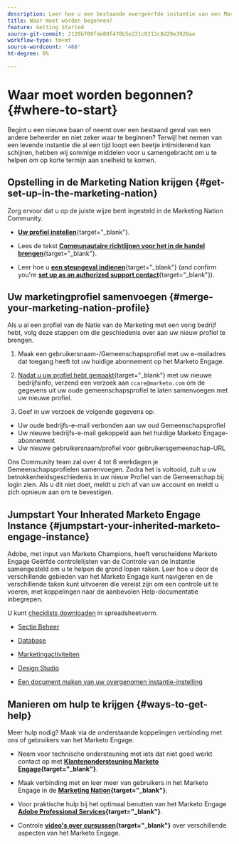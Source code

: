 ```yaml
---
description: Leer hoe u een bestaande overgeërfde instantie van een Marketo Engage optimaliseert en schaalt. Volg de controlelijst aan controle admin montages en handhaaf gegevensbestandhygiëne.
title: Waar moet worden begonnen?
feature: Getting Started
source-git-commit: 2120b700fde80f470b5e221c0212c8d29e3920ae
workflow-type: tm+mt
source-wordcount: '468'
ht-degree: 0%

---
```


# Waar moet worden begonnen? {#where-to-start}

Begint u een nieuwe baan of neemt over een bestaand geval van een andere beheerder en niet zeker waar te beginnen? Terwijl het nemen van een levende instantie die al een tijd loopt een beetje intimiderend kan schijnen, hebben wij sommige middelen voor u samengebracht om u te helpen om op korte termijn aan snelheid te komen.

## Opstelling in de Marketing Nation krijgen {#get-set-up-in-the-marketing-nation}

Zorg ervoor dat u op de juiste wijze bent ingesteld in de Marketing Nation Community.

* [**Uw profiel instellen**](https://nation.marketo.com/){target="_blank"}.

* Lees de tekst [**Communautaire richtlijnen voor het in de handel brengen**](https://nation.marketo.com/t5/community-guidelines/ct-p/community-guidelines){target="_blank"}.

* Leer hoe u [**een steungeval indienen**](https://nation.marketo.com/t5/Knowledgebase/Submitting-a-Support-Case-to-Marketo-Support/ta-p/252201){target="_blank"} (and confirm you're [**set up as an authorized support contact**](https://nation.marketo.com/t5/Knowledgebase/Managing-Authorized-Support-Contacts/ta-p/254341){target="_blank"}).

## Uw marketingprofiel samenvoegen {#merge-your-marketing-nation-profile}

Als u al een profiel van de Natie van de Marketing met een vorig bedrijf hebt, volg deze stappen om die geschiedenis over aan uw nieuw profiel te brengen.

1. Maak een gebruikersnaam-/Gemeenschapsprofiel met uw e-mailadres dat toegang heeft tot uw huidige abonnement op het Marketo Engage.

1. [Nadat u uw profiel hebt gemaakt](https://nation.marketo.com/){target="_blank"} met uw nieuwe bedrijfsinfo, verzend een verzoek aan `ccare@marketo.com` om de gegevens uit uw oude gemeenschapsprofiel te laten samenvoegen met uw nieuwe profiel.

1. Geef in uw verzoek de volgende gegevens op:

* Uw oude bedrijfs-e-mail verbonden aan uw oud Gemeenschapsprofiel
* Uw nieuwe bedrijfs-e-mail gekoppeld aan het huidige Marketo Engage-abonnement
* Uw nieuwe gebruikersnaam/profiel voor gebruikersgemeenschap-URL

Ons Community team zal over 4 tot 6 werkdagen je Gemeenschapsprofielen samenvoegen. Zodra het is voltooid, zult u uw betrokkenheidsgeschiedenis in uw nieuw Profiel van de Gemeenschap bij login zien. Als u dit niet doet, meldt u zich af van uw account en meldt u zich opnieuw aan om te bevestigen.

## Jumpstart Your Inherated Marketo Engage Instance  {#jumpstart-your-inherited-marketo-engage-instance}

Adobe, met input van Marketo Champions, heeft verscheidene Marketo Engage Geërfde controlelijsten van de Controle van de Instantie samengesteld om u te helpen de grond lopen raken. Leer hoe u door de verschillende gebieden van het Marketo Engage kunt navigeren en de verschillende taken kunt uitvoeren die vereist zijn om een controle uit te voeren, met koppelingen naar de aanbevolen Help-documentatie inbegrepen.

U kunt [checklists downloaden](/help/marketo/getting-started/inheriting-a-marketo-engage-instance/assets/adobe-marketo-engage-inherited-instance-admin-checklist.xlsx) in spreadsheetvorm.

* [Sectie Beheer](/help/marketo/getting-started/inheriting-a-marketo-engage-instance/admin-section-checklist.md)

* [Database](/help/marketo/getting-started/inheriting-a-marketo-engage-instance/database-checklist.md)

* [Marketingactiviteiten](/help/marketo/getting-started/inheriting-a-marketo-engage-instance/marketing-activities-checklist.md)

* [Design Studio](/help/marketo/getting-started/inheriting-a-marketo-engage-instance/design-studio-checklist.md)

* [Een document maken van uw overgenomen instantie-instelling](/help/marketo/getting-started/inheriting-a-marketo-engage-instance/document-your-setup.md)

## Manieren om hulp te krijgen {#ways-to-get-help}

Meer hulp nodig? Maak via de onderstaande koppelingen verbinding met ons of gebruikers van het Marketo Engage.

* Neem voor technische ondersteuning met iets dat niet goed werkt contact op met **[Klantenondersteuning Marketo Engage](https://nation.marketo.com/t5/Support/ct-p/Support){target="_blank"}**.

* Maak verbinding met en leer meer van gebruikers in het Marketo Engage in de **[Marketing Nation](https://nation.marketo.com/){target="_blank"}**.

* Voor praktische hulp bij het optimaal benutten van het Marketo Engage **[Adobe Professional Services](https://business.adobe.com/products/marketo/services-support.html){target="_blank"}**.

* Controle **[video&#39;s over cursussen](https://experienceleague.adobe.com/docs/marketo-learn/tutorials/overview.html){target="_blank"}** over verschillende aspecten van het Marketo Engage.
